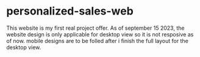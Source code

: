 # personalized-sales-web
This website is my first real project offer.
As of september 15 2023, the website design is only applicable for desktop view so it is not resposive as of now.
mobile designs are to be folled after i finish the full layout for the desktop view.
